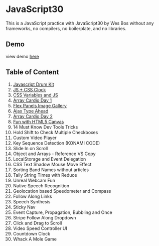 # JavaScript30

This is a JavaScript practice with JavaScript30 by Wes Bos without any frameworks, no compilers, no boilerplate, and no libraries.

## Demo
view demo [here](https://huiclaire.github.io/JavaScript30/)

## Table of Content
1. [Javascript Drum Kit](https://github.com/Huiclaire/JavaScript30/tree/master/01-JavaScript_Drum_Kit)
2. [JS + CSS Clock](https://github.com/Huiclaire/JavaScript30/tree/master/02-JS_and_CSS_Clock)
3. [CSS Variables and JS](https://github.com/Huiclaire/JavaScript30/tree/master/03-CSS_Variables)
4. [Array Cardio Day 1](https://github.com/Huiclaire/JavaScript30/tree/master/04-Array_Cardio_Day_1)
5. [Flex Panels Image Gallery](https://github.com/Huiclaire/JavaScript30/tree/master/05-Flex_Panel_Gallery)
6. [Ajax Type Ahead](https://github.com/Huiclaire/JavaScript30/tree/master/06-Type_Ahead)
7. [Array Cardio Day 2](https://github.com/Huiclaire/JavaScript30/tree/master/07-Array_Cardio_Day_2)
8. [Fun with HTML5 Canvas](https://github.com/Huiclaire/JavaScript30/tree/master/08-Fun_with_HTML5_Canvas)
9. 14 Must Know Dev Tools Tricks
10. Hold Shift to Check Multiple Checkboxes
11. Custom Video Player
12. Key Sequence Detection (KONAMI CODE)
13. Slide In on Scroll
14. Object and Arrays - Reference VS Copy
15. LocalStorage and Event Delegation
16. CSS Text Shadow Mouse Move Effect
17. Sorting Band Names without articles
18. Tally String Times with Reduce
19. Unreal Webcam Fun
20. Native Speech Recognition
21. Geolocation based Speedometer and Compass
22. Follow Along Links
23. Speech Synthesis
24. Sticky Nav
25. Event Capture, Propagation, Bubbling and Once
26. Stripe Follow Along Dropdown
27. Click and Drag to Scroll
28. Video Speed Controller UI
29. Countdown Clock
30. Whack A Mole Game
